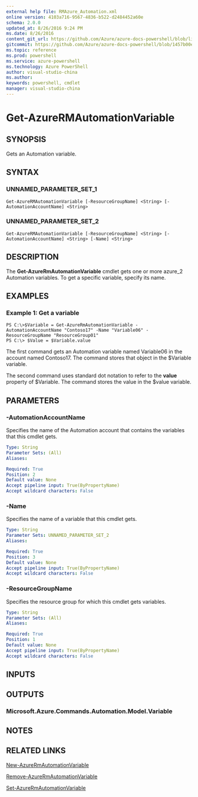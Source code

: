 ```yaml
---
external help file: RMAzure_Automation.xml
online version: 4103a716-9567-4836-b522-d2484452a60e
schema: 2.0.0
updated_at: 8/26/2016 9:24 PM
ms.date: 8/26/2016
content_git_url: https://github.com/Azure/azure-docs-powershell/blob/live/azureps-cmdlets-docs/Resource%20Manager/Automation%20Cmdlets/v1.0/Get-AzureRMAutomationVariable.md
gitcommit: https://github.com/Azure/azure-docs-powershell/blob/1457b00e4be43f52e047ac6fd4ed87f3565c5548/azureps-cmdlets-docs/Resource%20Manager/Automation%20Cmdlets/v1.0/Get-AzureRMAutomationVariable.md
ms.topic: reference
ms.prod: powershell
ms.service: azure-powershell
ms.technology: Azure PowerShell
author: visual-studio-china
ms.author: 
keywords: powershell, cmdlet
manager: visual-studio-china
---
```


# Get-AzureRMAutomationVariable
## SYNOPSIS
Gets an Automation variable.

## SYNTAX

### UNNAMED_PARAMETER_SET_1
```
Get-AzureRMAutomationVariable [-ResourceGroupName] <String> [-AutomationAccountName] <String>
```

### UNNAMED_PARAMETER_SET_2
```
Get-AzureRMAutomationVariable [-ResourceGroupName] <String> [-AutomationAccountName] <String> [-Name] <String>
```

## DESCRIPTION
The **Get-AzureRmAutomationVariable** cmdlet gets one or more azure_2 Automation variables.
To get a specific variable, specify its name.

## EXAMPLES

### Example 1: Get a variable
```
PS C:\>$Variable = Get-AzureRmAutomationVariable -AutomationAccountName "Contoso17" -Name "Variable06" -ResourceGroupName "ResourceGroup01"
PS C:\> $Value = $Variable.value
```

The first command gets an Automation variable named Variable06 in the account named Contoso17.
The command stores that object in the $Variable variable.

The second command uses standard dot notation to refer to the **value** property of $Variable.
The command stores the value in the $value variable.

## PARAMETERS

### -AutomationAccountName
Specifies the name of the Automation account that contains the variables that this cmdlet gets.

```yaml
Type: String
Parameter Sets: (All)
Aliases: 

Required: True
Position: 2
Default value: None
Accept pipeline input: True(ByPropertyName)
Accept wildcard characters: False
```

### -Name
Specifies the name of a variable that this cmdlet gets.

```yaml
Type: String
Parameter Sets: UNNAMED_PARAMETER_SET_2
Aliases: 

Required: True
Position: 3
Default value: None
Accept pipeline input: True(ByPropertyName)
Accept wildcard characters: False
```

### -ResourceGroupName
Specifies the resource group for which this cmdlet gets variables.

```yaml
Type: String
Parameter Sets: (All)
Aliases: 

Required: True
Position: 1
Default value: None
Accept pipeline input: True(ByPropertyName)
Accept wildcard characters: False
```

## INPUTS

## OUTPUTS

### Microsoft.Azure.Commands.Automation.Model.Variable

## NOTES

## RELATED LINKS

[New-AzureRmAutomationVariable](4103a716-9567-4836-b522-d2484452a60e)

[Remove-AzureRmAutomationVariable](c154838a-0b3d-4347-96a5-31ac572b329c)

[Set-AzureRmAutomationVariable](3bc5445e-7884-4dab-b00d-3bdfed9f05c5)

